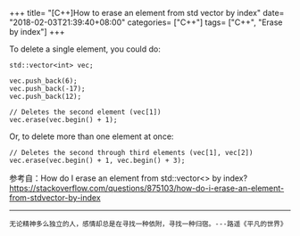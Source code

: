 +++
title= "[C++]How to erase an element from std vector by index"
date= "2018-02-03T21:39:40+08:00"
categories= ["C++"]
tags= ["C++", "Erase by index"]
+++

To delete a single element, you could do:

    std::vector<int> vec;

    vec.push_back(6);
    vec.push_back(-17);
    vec.push_back(12);

    // Deletes the second element (vec[1])
    vec.erase(vec.begin() + 1);

Or, to delete more than one element at once:

    // Deletes the second through third elements (vec[1], vec[2])
    vec.erase(vec.begin() + 1, vec.begin() + 3);

参考自：How do I erase an element from std::vector<> by index?  
https://stackoverflow.com/questions/875103/how-do-i-erase-an-element-from-stdvector-by-index

***
`无论精神多么独立的人，感情却总是在寻找一种依附，寻找一种归宿。---路遥《平凡的世界》`